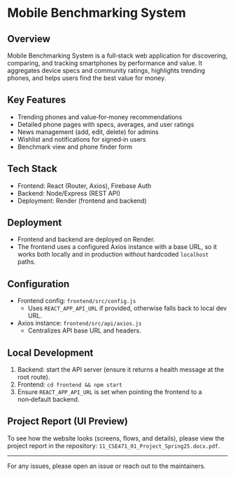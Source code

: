 # Mobile Benchmarking System

## Overview
Mobile Benchmarking System is a full‑stack web application for discovering, comparing, and tracking smartphones by performance and value. It aggregates device specs and community ratings, highlights trending phones, and helps users find the best value for money.

## Key Features
- Trending phones and value‑for‑money recommendations
- Detailed phone pages with specs, averages, and user ratings
- News management (add, edit, delete) for admins
- Wishlist and notifications for signed‑in users
- Benchmark view and phone finder form

## Tech Stack
- Frontend: React (Router, Axios), Firebase Auth
- Backend: Node/Express (REST API)
- Deployment: Render (frontend and backend)

## Deployment
- Frontend and backend are deployed on Render.
- The frontend uses a configured Axios instance with a base URL, so it works both locally and in production without hardcoded `localhost` paths.

## Configuration
- Frontend config: `frontend/src/config.js`
  - Uses `REACT_APP_API_URL` if provided, otherwise falls back to local dev URL.
- Axios instance: `frontend/src/api/axios.js`
  - Centralizes API base URL and headers.

## Local Development
1. Backend: start the API server (ensure it returns a health message at the root route).
2. Frontend: `cd frontend && npm start`
3. Ensure `REACT_APP_API_URL` is set when pointing the frontend to a non‑default backend.

## Project Report (UI Preview)
To see how the website looks (screens, flows, and details), please view the project report in the repository: `11_CSE471_01_Project_Spring25.docx.pdf`.

---
For any issues, please open an issue or reach out to the maintainers.